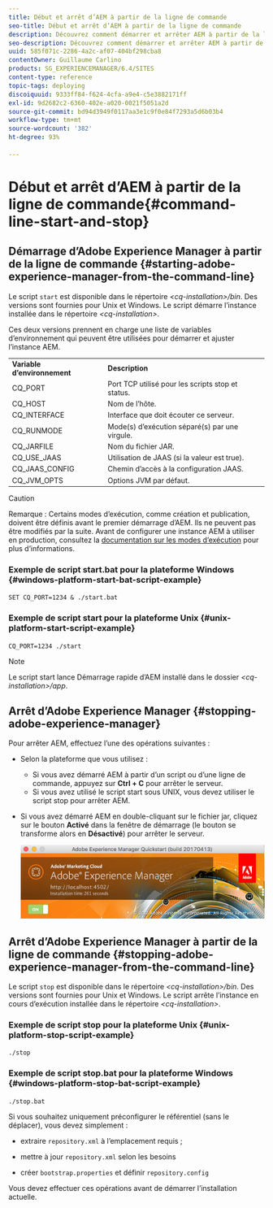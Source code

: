 ```yaml
---
title: Début et arrêt d’AEM à partir de la ligne de commande
seo-title: Début et arrêt d’AEM à partir de la ligne de commande
description: Découvrez comment démarrer et arrêter AEM à partir de la ligne de commande.
seo-description: Découvrez comment démarrer et arrêter AEM à partir de la ligne de commande.
uuid: 585f071c-2286-4a2c-af07-404bf298cba8
contentOwner: Guillaume Carlino
products: SG_EXPERIENCEMANAGER/6.4/SITES
content-type: reference
topic-tags: deploying
discoiquuid: 9333ff84-f624-4cfa-a9e4-c5e3882171ff
exl-id: 9d2682c2-6360-402e-a020-0021f5051a2d
source-git-commit: bd94d3949f0117aa3e1c9f0e84f7293a5d6b03b4
workflow-type: tm+mt
source-wordcount: '382'
ht-degree: 93%

---
```


# Début et arrêt d’AEM à partir de la ligne de commande{#command-line-start-and-stop}

## Démarrage d’Adobe Experience Manager à partir de la ligne de commande {#starting-adobe-experience-manager-from-the-command-line}

Le script `start` est disponible dans le répertoire *&lt;cq-installation>/bin*. Des versions sont fournies pour Unix et Windows. Le script démarre l’instance installée dans le répertoire *&lt;cq-installation>*.

Ces deux versions prennent en charge une liste de variables d’environnement qui peuvent être utilisées pour démarrer et ajuster l’instance AEM.

<table> 
 <tbody> 
  <tr> 
   <td><strong>Variable d’environnement </strong></td> 
   <td><strong>Description </strong></td> 
  </tr> 
  <tr> 
   <td>CQ_PORT</td> 
   <td>Port TCP utilisé pour les scripts stop et status.<br /> </td> 
  </tr> 
  <tr> 
   <td>CQ_HOST</td> 
   <td>Nom de l’hôte.<br /> </td> 
  </tr> 
  <tr> 
   <td>CQ_INTERFACE</td> 
   <td>Interface que doit écouter ce serveur.<br /> </td> 
  </tr> 
  <tr> 
   <td>CQ_RUNMODE</td> 
   <td>Mode(s) d’exécution séparé(s) par une virgule.<br /> </td> 
  </tr> 
  <tr> 
   <td>CQ_JARFILE</td> 
   <td>Nom du fichier JAR.<br /> </td> 
  </tr> 
  <tr> 
   <td>CQ_USE_JAAS</td> 
   <td>Utilisation de JAAS (si la valeur est true).<br /> </td> 
  </tr> 
  <tr> 
   <td>CQ_JAAS_CONFIG</td> 
   <td>Chemin d’accès à la configuration JAAS.<br /> </td> 
  </tr> 
  <tr> 
   <td>CQ_JVM_OPTS</td> 
   <td>Options JVM par défaut.<br /> </td> 
  </tr> 
 </tbody> 
</table>

>[!CAUTION]
>
>Remarque : Certains modes d’exécution, comme création et publication, doivent être définis avant le premier démarrage d’AEM. Ils ne peuvent pas être modifiés par la suite. Avant de configurer une instance AEM à utiliser en production, consultez la [documentation sur les modes d’exécution](/help/sites-deploying/configure-runmodes.md) pour plus d’informations.

### Exemple de script start.bat pour la plateforme Windows {#windows-platform-start-bat-script-example}

```shell
SET CQ_PORT=1234 & ./start.bat
```

### Exemple de script start pour la plateforme Unix {#unix-platform-start-script-example}

```shell
CQ_PORT=1234 ./start
```

>[!NOTE]
>
>Le script start lance Démarrage rapide d’AEM installé dans le dossier *&lt;cq-installation>/app*.

## Arrêt d’Adobe Experience Manager {#stopping-adobe-experience-manager}

Pour arrêter AEM, effectuez l’une des opérations suivantes :

* Selon la plateforme que vous utilisez :

   * Si vous avez démarré AEM à partir d’un script ou d’une ligne de commande, appuyez sur **Ctrl + C** pour arrêter le serveur.
   * Si vous avez utilisé le script start sous UNIX, vous devez utiliser le script stop pour arrêter AEM.

* Si vous avez démarré AEM en double-cliquant sur le fichier jar, cliquez sur le bouton **Activé** dans la fenêtre de démarrage (le bouton se transforme alors en **Désactivé**) pour arrêter le serveur.

   ![chlimage_1-63](assets/chlimage_1-63.png)

## Arrêt d’Adobe Experience Manager à partir de la ligne de commande {#stopping-adobe-experience-manager-from-the-command-line}

Le script `stop` est disponible dans le répertoire *&lt;cq-installation>/bin*. Des versions sont fournies pour Unix et Windows. Le script arrête l’instance en cours d’exécution installée dans le répertoire *&lt;cq-installation>*.

### Exemple de script stop pour la plateforme Unix {#unix-platform-stop-script-example}

```shell
./stop
```

### Exemple de script stop.bat pour la plateforme Windows {#windows-platform-stop-bat-script-example}

```shell
./stop.bat
```

Si vous souhaitez uniquement préconfigurer le référentiel (sans le déplacer), vous devez simplement :

* extraire `repository.xml` à l’emplacement requis ;

* mettre à jour `repository.xml` selon les besoins

* créer `bootstrap.properties` et définir `repository.config`

Vous devez effectuer ces opérations avant de démarrer l’installation actuelle.
